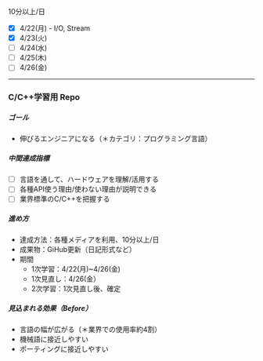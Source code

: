 10分以上/日

- [x] 4/22(月) - I/O, Stream
- [x] 4/23(火)
- [ ] 4/24(水)
- [ ] 4/25(木)
- [ ] 4/26(金)

-----

### C/C++学習用 Repo

##### ゴール

- 伸びるエンジニアになる（＊カテゴリ：プログラミング言語）

##### 中間達成指標

- [ ] 言語を通して、ハードウェアを理解/活用する
- [ ] 各種API使う理由/使わない理由が説明できる
- [ ] 業界標準のC/C++を把握する

##### 進め方

- 達成方法：各種メディアを利用、10分以上/日
- 成果物：GiHub更新（日記形式など）
- 期間
  - 1次学習：4/22(月)~4/26(金)
  - 1次見直し：4/26(金）
  - 2次学習：1次見直し後、確定

##### 見込まれる効果（Before）

- 言語の幅が広がる（＊業界での使用率約4割）
- 機械語に接近しやすい
- ポーティングに接近しやすい
